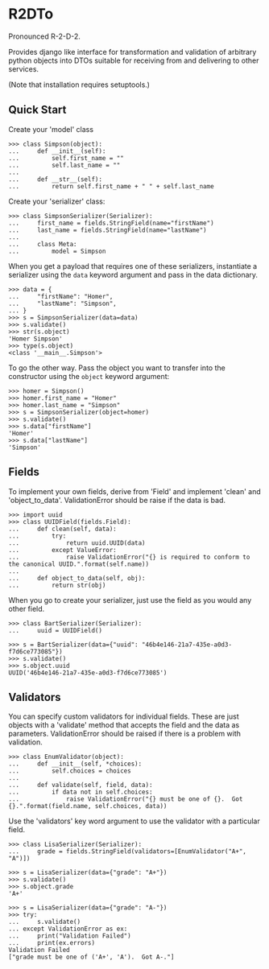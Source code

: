 R2DTo
=====

Pronounced R-2-D-2.

Provides django like interface for transformation and validation of arbitrary
python objects into DTOs suitable for receiving from and delivering to other services.

(Note that installation requires setuptools.)

Quick Start
-----------

Create your 'model' class

    >>> class Simpson(object):
    ...     def __init__(self):
    ...         self.first_name = ""
    ...         self.last_name = ""
    ...
    ...     def __str__(self):
    ...         return self.first_name + " " + self.last_name

Create your 'serializer' class:

    >>> class SimpsonSerializer(Serializer):
    ...     first_name = fields.StringField(name="firstName")
    ...     last_name = fields.StringField(name="lastName")
    ...
    ...     class Meta:
    ...         model = Simpson

When you get a payload that requires one of these serializers, instantiate a serializer using the `data` keyword
argument and pass in the data dictionary.

    >>> data = {
    ...     "firstName": "Homer",
    ...     "lastName": "Simpson",
    ... }
    >>> s = SimpsonSerializer(data=data)
    >>> s.validate()
    >>> str(s.object)
    'Homer Simpson'
    >>> type(s.object)
    <class '__main__.Simpson'>

To go the other way.  Pass the object you want to transfer into the constructor using the `object` keyword argument:

    >>> homer = Simpson()
    >>> homer.first_name = "Homer"
    >>> homer.last_name = "Simpson"
    >>> s = SimpsonSerializer(object=homer)
    >>> s.validate()
    >>> s.data["firstName"]
    'Homer'
    >>> s.data["lastName"]
    'Simpson'

Fields
------

To implement your own fields, derive from 'Field' and implement 'clean' and 'object_to_data'.  ValidationError should be
raise if the data is bad.

    >>> import uuid
    >>> class UUIDField(fields.Field):
    ...     def clean(self, data):
    ...         try:
    ...             return uuid.UUID(data)
    ...         except ValueError:
    ...             raise ValidationError("{} is required to conform to the canonical UUID.".format(self.name))
    ...
    ...     def object_to_data(self, obj):
    ...         return str(obj)

When you go to create your serializer, just use the field as you would any other field.

    >>> class BartSerializer(Serializer):
    ...     uuid = UUIDField()

    >>> s = BartSerializer(data={"uuid": "46b4e146-21a7-435e-a0d3-f7d6ce773085"})
    >>> s.validate()
    >>> s.object.uuid
    UUID('46b4e146-21a7-435e-a0d3-f7d6ce773085')

## Validators

You can specify custom validators for individual fields.  These are just objects with a 'validate' method that accepts
the field and the data as parameters.  ValidationError should be raised if there is a problem with validation.

    >>> class EnumValidator(object):
    ...     def __init__(self, *choices):
    ...         self.choices = choices
    ...
    ...     def validate(self, field, data):
    ...         if data not in self.choices:
    ...             raise ValidationError("{} must be one of {}.  Got {}.".format(field.name, self.choices, data))

Use the 'validators' key word argument to use the validator with a particular field.

    >>> class LisaSerializer(Serializer):
    ...     grade = fields.StringField(validators=[EnumValidator("A+", "A")])

    >>> s = LisaSerializer(data={"grade": "A+"})
    >>> s.validate()
    >>> s.object.grade
    'A+'

    >>> s = LisaSerializer(data={"grade": "A-"})
    >>> try:
    ...     s.validate()
    ... except ValidationError as ex:
    ...     print("Validation Failed")
    ...     print(ex.errors)
    Validation Failed
    ["grade must be one of ('A+', 'A').  Got A-."]
